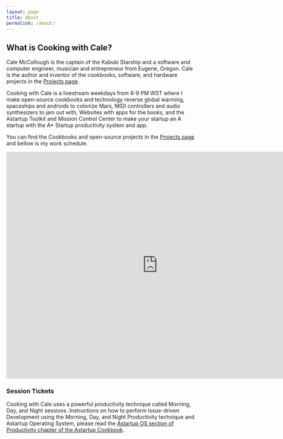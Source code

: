 ```yaml
---
layout: page
title: About
permalink: /about/
---
```


## What is Cooking with Cale?

Cale McCollough is the captain of the Kabuki Starship and a software and computer engineer, musician and entrepreneur from Eugene, Oregon. Cale is the author and inventor of the cookbooks, software, and hardware projects in the [Projects page](/projects).

Cooking with Cale is a livestream weekdays from 8-9 PM WST where I make open-source cookbooks and technology reverse global warming, spaceships and androids to colonize Mars, MIDI controllers and audio synthesizers to jam out with, Websites with apps for the books, and the Astartup Toolkit and Mission Control Center to make your startup an A startup with the A* Startup productivity system and app.

You can find the Cookbooks and open-source projects in the [Projects page](/projects) and bellow is my work schedule.

<iframe src="https://calendar.google.com/calendar/embed?src=211f9q10nnhcbp09f5lqrcbp6k%40group.calendar.google.com&ctz=America%2FLos_Angeles" style="border: 0" width="800" height="600" frameborder="0" scrolling="no"></iframe>

### Session Tickets

Cooking with Cale uses a powerful productivity technique called Morning, Day, and Night sessions. Instructions on how to perform Issue-driven Development using the Morning, Day, and Night Productivity technique and Astartup Operating System, please read the [Astartup OS section of Productivity chapter of the Astartup Cookbook](https://github.com/a-startup/astartup.cookbook/tree/master/productivity/astartup_os).
